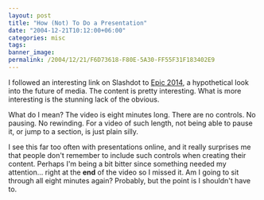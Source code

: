 ```yaml
---
layout: post
title: "How (Not) To Do a Presentation"
date: "2004-12-21T10:12:00+06:00"
categories: misc 
tags: 
banner_image: 
permalink: /2004/12/21/F6D73618-F80E-5A30-FF55F31F183402E9
---
```


I followed an interesting link on Slashdot to <a href="http://www.robinsloan.com/epic/">Epic 2014</a>, a hypothetical look into the future of media. The content is pretty interesting. What is more interesting is the stunning lack of the obvious.

What do I mean? The video is eight minutes long. There are no controls. No pausing. No rewinding. For a video of such length, not being able to pause it, or jump to a section, is just plain silly. 

I see this far too often with presentations online, and it really surprises me that people don't remember to include such controls when creating their content. Perhaps I'm being a bit bitter since something needed my attention... right at the <b>end</b> of the video so I missed it. Am I going to sit through all eight minutes again? Probably, but the point is I shouldn't have to.